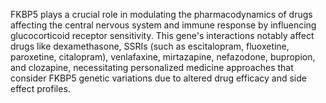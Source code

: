 FKBP5 plays a crucial role in modulating the pharmacodynamics of drugs affecting the central nervous system and immune response by influencing glucocorticoid receptor sensitivity. This gene's interactions notably affect drugs like dexamethasone, SSRIs (such as escitalopram, fluoxetine, paroxetine, citalopram), venlafaxine, mirtazapine, nefazodone, bupropion, and clozapine, necessitating personalized medicine approaches that consider FKBP5 genetic variations due to altered drug efficacy and side effect profiles.